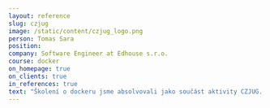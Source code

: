 ```yaml
---
layout: reference
slug: czjug
image: /static/content/czjug_logo.png
person: Tomas Sara
position:
company: Software Engineer at Edhouse s.r.o.
course: docker
on_homepage: true
on_clients: true
in_references: true
text: "Školení o dockeru jsme absolvovali jako součást aktivity CZJUG. Ondra měl školení skvěle připravené i odprezentované. Velmi kladně hodnotím strukturu školení, Kdy jsme se o dockeru nejdřív dozvěděli něco teoreticky a ve druhé části nám Ondra ukázal většinu možností dockeru na příkladech. Pokud plánujete docker používat, toto školení velmi doporučuju."
---
```



